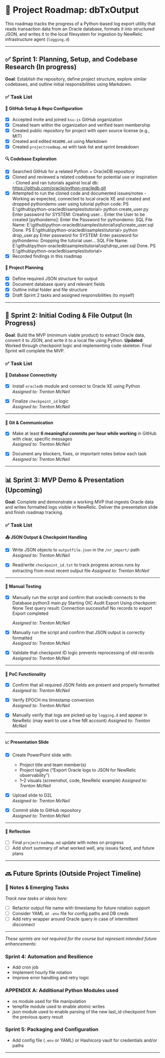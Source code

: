 # 📍 Project Roadmap: dbTxOutput

This roadmap tracks the progress of a Python-based log export utility that reads transaction data from an Oracle database, formats it into structured JSON, and writes it to the local filesystem for ingestion by NewRelic infrastructure agent (`logging.d`)

---

## ✅ Sprint 1: Planning, Setup, and Codebase Research (In progress)

**Goal**: Establish the repository, define project structure, explore similar codebases, and outline initial responsibilities using Markdown.

### ✅ Task List

#### 📁 GitHub Setup & Repo Configuration
- [x] Accepted invite and joined `ksu-is` GitHub organization  
- [x] Created team within the organization and verified team membership  
- [x] Created public repository for project with open source license (e.g., MIT)  
- [x] Created and edited `README.md` using Markdown  
- [x] Created `projectroadmap.md` with task list and sprint breakdown  

#### 🔍 Codebase Exploration
- [x] Searched GitHub for a related Python + OracleDB repository  
- [x] Cloned and reviewed a related codebase for potential use or inspiration
      - Cloned and ran tutorials against local db:  https://github.com/oracle/python-oracledb.git
- [x] Attempted to run the cloned code and documented issues/notes
      - Working as expected, connected to local oracle XE and created and dropped pythondemo user using tutorial python code:
      PS E:\github\python-oracledb\samples\tutorial> python create_user.py
Enter password for SYSTEM: 
Creating user...
Enter the User to be created [pythondemo]:
Enter the Password for pythondemo:
SQL File Name:  E:\github\python-oracledb\samples\tutorial\sql\create_user.sql
Done.
PS E:\github\python-oracledb\samples\tutorial> python drop_user.py
Enter password for SYSTEM:
Enter password for pythondemo:
Dropping the tutorial user...
SQL File Name:  E:\github\python-oracledb\samples\tutorial\sql\drop_user.sql
Done.
PS E:\github\python-oracledb\samples\tutorial>
- [x] Recorded findings in this roadmap  

#### 🧠 Project Planning
- [x] Define required JSON structure for output
- [x] Document database query and relevant fields
- [x] Outline initial folder and file structure
- [x] Draft Sprint 2 tasks and assigned responsibilities (to myself)

---

## 🧩 Sprint 2: Initial Coding & File Output (In Progress)

**Goal**: Build the MVP (minimum viable product) to extract Oracle data, convert it to JSON, and write it to a local file using Python.
**Updated**:  Worked through checkpoint logic and implementing code skeleton.  Final Sprint will complete the MVP.

### ✅ Task List

#### 🔌 Database Connectivity
- [x] Install `oracledb` module and connect to Oracle XE using Python  
  _Assigned to: Trenton McNeil_

- [x] Finalize `checkpoint_id` logic  
  _Assigned to: Trenton McNeil_

---


#### 💬 Git & Communication
- [x] Make at least **6 meaningful commits per hour while working** in GitHub with clear, specific messages  
  _Assigned to: Trenton McNeil_

- [x] Document any blockers, fixes, or important notes below each task  
  _Assigned to: Trenton McNeil_

---



## 📊 Sprint 3: MVP Demo & Presentation (Upcoming)

**Goal**: Complete and demonstrate a working MVP that ingests Oracle data and writes formatted logs visible in NewRelic. Deliver the presentation slide and finish roadmap tracking.

### ✅ Task List


#### 📤 JSON Output & Checkpoint Handling
- [x] Write JSON objects to `outputfile.json` in the `/nr_import/` path  
  _Assigned to: Trenton McNeil_

- [x] Read/write `checkpoint_id.txt` to track progress across runs by extracting from most recent output file
  _Assigned to: Trenton McNeil_

---

#### 🧪 Manual Testing
- [x] Manually run the script and confirm that oracledb connects to the Database
      python3 main.py
      Starting OIC Audit Export
      Using checkpoint: None
      Test query result: Connection successful!
      No records to export
      Export completed

  _Assigned to: Trenton McNeil_
  
- [x] Manually run the script and confirm that JSON output is correctly formatted  
  _Assigned to: Trenton McNeil_

- [x] Validate that checkpoint ID logic prevents reprocessing of old records  
  _Assigned to: Trenton McNeil_

---

#### 🚀 PoC Functionality

- [x] Confirm that all required JSON fields are present and properly formatted  
  _Assigned to: Trenton McNeil_

- [x] Verify EPOCH ms timestamp conversion  
  _Assigned to: Trenton McNeil_

- [x] Manually verify that logs are picked up by `logging.d` and appear in NewRelic (may want to use a free NR account)
  _Assigned to: Trenton McNeil_

---

#### 📈 Presentation Slide
- [x] Create PowerPoint slide with:
  - Project title and team member(s)  
  - Project tagline (“Export Oracle logs to JSON for NewRelic observability”)  
  - 1–2 visuals (screenshot, code, NewRelic example)
  _Assigned to: Trenton McNeil_

- [x] Upload slide to D2L  
  _Assigned to: Trenton McNeil_

- [x] Commit slide to GitHub repository  
  _Assigned to: Trenton McNeil_

---

#### 📓 Reflection
- [ ] Final `projectroadmap.md` update with notes on progress  
- [ ] Add short summary of what worked well, any issues faced, and future plans  

---

## 🔜 Future Sprints (Outside Project Timeline)

### 📌 Notes & Emerging Tasks
_Track new tasks or ideas here:_
- [ ] Refactor output file name with timestamp for future rotation support  
- [ ] Consider YAML or `.env` file for config paths and DB creds  
- [ ] Add retry wrapper around Oracle query in case of intermittent disconnect  

---

_These sprints are not required for the course but represent intended future enhancements:_

### Sprint 4: Automation and Resilience
- Add cron job  
- Implement hourly file rotation  
- Improve error handling and retry logic

### APPENDIX A:  Additional Python Modules used
- os module used for file manipulation
- tempfile module used to enable atomic writes
- json module used to enable parsing of the new last_id checkpoint from the previous query result

### Sprint 5: Packaging and Configuration
- Add config file (`.env` or YAML) or Hashicorp vault for credentials and/or paths  

---
